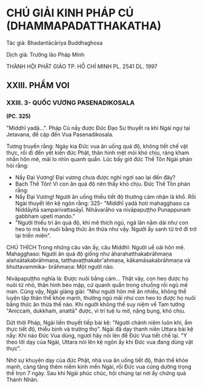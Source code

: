 # CHÚ GIẢI KINH PHÁP CÚ (DHAMMAPADATTHAKATHA)

Tác giả: Bhadantācāriya Buddhaghosa

Dịch giả: Trưởng lão Pháp Minh

THÀNH HỘI PHẬT GIÁO TP. HỒ CHÍ MINH
PL. 2541 DL. 1997

## XXIII. PHẨM VOI

### XXIII. 3- QUỐC VƯƠNG PASENADIKOSALA

**(PC. 325)**

"Middhī yadā...".
Pháp Cú nầy được Đức Đạo Sư thuyết ra khi Ngài ngự tại Jetavana, đề cập đến Vua
Pasenadikosala.

Tương truyền rằng: Ngày kia Đức vua ăn uống quá độ, không tiết chế vật thực, rồi đi đến yết kiến đức Phật, thân hình mệt mỏi khó chịu, ráng kham nhẫn hôn mê, mãi lo nhìn quanh quẩn. Lúc bấy giờ đức Thế Tôn Ngài phán hỏi rằng:

- Nầy Đại Vương! Đại vương chưa được nghỉ ngơi sao lại đến đây?
- Bạch Thế Tôn! Vì con ăn quá độ nên thấy khó chịu. Đức Thế Tôn phán rằng:
- Nầy Đại Vương! Người ăn uống thiếu tiết độ thường cảm nhận là khổ.
  Rồi Ngài thuyết lên kệ ngôn rằng: 325- "Middhī yadā hoti mahagghaso ca
  Niddāyitā samparivattasāyī.
  Nihāvarāho va nivāpapuṭṭho
  Punappunaṁ gabbham upeti mando."
- "Người thiếu trí ăn quá độ, khi mê thích ngủ, ngã lăn nằm dài như con heo to mà họ nuôi bằng thức ăn thừa như vậy. Người ấy sanh tử trở đi trở lại triền miên".

CHÚ THÍCH
Trong những câu văn ấy, câu Middhī: Người uể oải hôn mê.
Mahagghaso: Người ăn quá độ giống như āharahatthakabrāhmaṇa alaṅsātakabrāhmaṇa, tatthavaṭṭhakabr'ahmaṇa, kākamāsakabrāhmaṇa và bhuttavammika- brāhmaṇa: Một người nào.

Nivāpapuṭṭho nghĩa là: Được nuôi bằng cám... Thật vậy, con heo được họ nuôi từ nhỏ, thân hình béo mập, cứ quanh quẩn trong chuồng rồi ngủ mê man. Cũng vậy, Ngài giảng giải: "Như người hôn mê ăn nhiều, không thể luyện tập thân thể khỏe mạnh, thường ngủ mãi như con heo to được họ nuôi bằng thức ăn thừa thế nào. Khi người không thể suy niệm về Tam tướng "Aniccaṁ, dukkhaṁ, anattā" được, vì trí tuệ lu mờ, nặng bụng, khó chịu.

Dứt thời Pháp, Ngài liền thuyết tiếp bài kệ: "Người chánh niệm luôn khi, ẩm thực tiết độ, thiểu bịnh và trường thọ". Ngài đã dạy thanh niên
Uttara bài kệ nầy: Khi nào Đức Vua dùng, ngươi hãy nói lên để Đức Vua tiết chế lại. "Y theo lời dạy của Ngài, Uttara nói lên kệ ngôn ấy khi Đức vua đang dùng vật thực".

Nhờ sự khuyên dạy của đức Phật, nhà vua ăn uống tiết độ, thân thể khỏe mạnh, càng tăng thêm niềm kính mến Ngài, rồi Đức vua cúng dường trọng thể trọn 7 ngày. Sau khi Ngài phúc chúc, hội chúng tại nơi ấy chứng quả Thánh Nhân.
